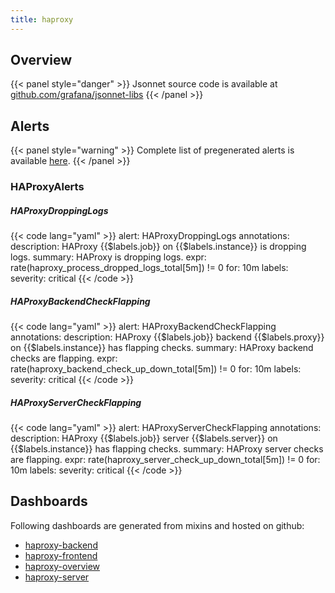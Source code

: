 ```yaml
---
title: haproxy
---
```


## Overview



{{< panel style="danger" >}}
Jsonnet source code is available at [github.com/grafana/jsonnet-libs](https://github.com/grafana/jsonnet-libs/tree/master/haproxy-mixin)
{{< /panel >}}

## Alerts

{{< panel style="warning" >}}
Complete list of pregenerated alerts is available [here](https://github.com/monitoring-mixins/website/blob/master/assets/haproxy/alerts.yaml).
{{< /panel >}}

### HAProxyAlerts

##### HAProxyDroppingLogs

{{< code lang="yaml" >}}
alert: HAProxyDroppingLogs
annotations:
  description: HAProxy {{$labels.job}} on {{$labels.instance}} is dropping logs.
  summary: HAProxy is dropping logs.
expr: rate(haproxy_process_dropped_logs_total[5m]) != 0
for: 10m
labels:
  severity: critical
{{< /code >}}
 
##### HAProxyBackendCheckFlapping

{{< code lang="yaml" >}}
alert: HAProxyBackendCheckFlapping
annotations:
  description: HAProxy {{$labels.job}} backend {{$labels.proxy}} on {{$labels.instance}}
    has flapping checks.
  summary: HAProxy backend checks are flapping.
expr: rate(haproxy_backend_check_up_down_total[5m]) != 0
for: 10m
labels:
  severity: critical
{{< /code >}}
 
##### HAProxyServerCheckFlapping

{{< code lang="yaml" >}}
alert: HAProxyServerCheckFlapping
annotations:
  description: HAProxy {{$labels.job}} server {{$labels.server}} on {{$labels.instance}}
    has flapping checks.
  summary: HAProxy server checks are flapping.
expr: rate(haproxy_server_check_up_down_total[5m]) != 0
for: 10m
labels:
  severity: critical
{{< /code >}}
 
## Dashboards
Following dashboards are generated from mixins and hosted on github:


- [haproxy-backend](https://github.com/monitoring-mixins/website/blob/master/assets/haproxy/dashboards/haproxy-backend.json)
- [haproxy-frontend](https://github.com/monitoring-mixins/website/blob/master/assets/haproxy/dashboards/haproxy-frontend.json)
- [haproxy-overview](https://github.com/monitoring-mixins/website/blob/master/assets/haproxy/dashboards/haproxy-overview.json)
- [haproxy-server](https://github.com/monitoring-mixins/website/blob/master/assets/haproxy/dashboards/haproxy-server.json)
